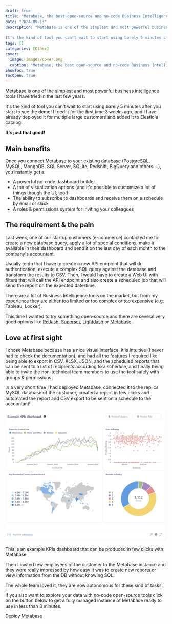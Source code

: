 ```yaml
---
draft: true
title: "Metabase, the best open-source and no-code Business Intelligence tool"
date: "2024-09-13"
description: "Metabase is one of the simplest and most powerful business intelligence tools I have tried in the last few years.

It's the kind of tool you can't wait to start using barely 5 minutes after you start to see the demo! I tried it for the"
tags: []
categories: [Other]
cover:
  image: images/cover.png
  caption: "Metabase, the best open-source and no-code Business Intelligence tool"
ShowToc: true
TocOpen: true
---
```



Metabase is one of the simplest and most powerful business intelligence tools I have tried in the last few years. 

It's the kind of tool you can't wait to start using barely 5 minutes after you start to see the demo! I tried it for the first time 3 weeks ago, and I have already deployed it for multiple large customers and added it to Elestio's catalog. 

**It's just that good!**

## Main benefits

Once you connect Metabase to your existing database (PostgreSQL, MySQL, MongoDB, SQL Server, SQLite, Redshift, BigQuery and others ...), you instantly get a:

* A powerful no\-code dashboard builder
* A ton of visualization options (and it's possible to customize a lot of things though the UI, too!)
* The ability to subscribe to dashboards and receive them on a schedule by email or slack
* A roles \& permissions system for inviting your colleagues

## The requirement \& the pain

Last week, one of our startup customers (e\-commerce) contacted me to create a new database query, apply a lot of special conditions, make it available in their dashboard and send it on the last day of each month to the company's accountant. 

Usually to do that I have to create a new API endpoint that will do authentication, execute a complex SQL query against the database and transform the results to CSV. Then, I would have to create a Web UI with filters that will call the API endpoint and also create a scheduled job that will send the report on the expected date/time.

There are a lot of Business Intelligence tools on the market, but from my experience they are either too limited or too complex or too expensive (e.g. Tableau, Looker).

This time I wanted to try something open\-source and there are several very good options like [Redash](https://elest.io/open-source/redash?ref=blog.elest.io), [Superset](https://elest.io/open-source/superset?ref=blog.elest.io), [Lightdash](https://elest.io/open-source/lightdash?ref=blog.elest.io) or [Metabase](https://elest.io/open-source/metabase?ref=blog.elest.io).

## Love at first sight

I chose Metabase because has a nice visual interface, it is intuitive (I never had to check the documentation), and had all the features I required like being able to export in CSV, XLSX, JSON, and the scheduled reports that can be sent to a list of recipients according to a schedule, and finally being able to invite the non\-technical team members to use the tool safely with groups \& permissions.

In a very short time I had deployed Metabase, connected it to the replica MySQL database of the customer, created a report in few clicks and automated the report and CSV export to be sent on a schedule to the accountant! 

![](images/powered-by-metabase.png)

This is an example KPIs dashboard that can be produced in few clicks with Metabase

Then I invited few employees of the customer to the Metabase instance and they were really impressed by how easy it was to create new reports or view information from the DB without knowing SQL.

The whole team loved it, they are now autonomous for these kind of tasks.

If you also want to explore your data with no\-code open\-source tools click on the button below to get a fully managed instance of Metabase ready to use in less than 3 minutes. 

[Deploy Metabase](https://dash.elest.io/deploy?soft=Metabase&id=87&ref=blog.elest.io)

